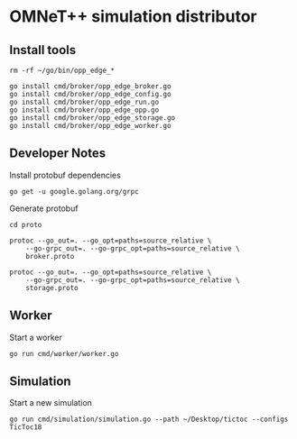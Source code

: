 # OMNeT++ simulation distributor

## Install tools

```shell
rm -rf ~/go/bin/opp_edge_*

go install cmd/broker/opp_edge_broker.go
go install cmd/broker/opp_edge_config.go
go install cmd/broker/opp_edge_run.go
go install cmd/broker/opp_edge_opp.go
go install cmd/broker/opp_edge_storage.go
go install cmd/broker/opp_edge_worker.go
```

## Developer Notes

Install protobuf dependencies

```shell
go get -u google.golang.org/grpc
```

Generate protobuf

```shell
cd proto

protoc --go_out=. --go_opt=paths=source_relative \
    --go-grpc_out=. --go-grpc_opt=paths=source_relative \
    broker.proto

protoc --go_out=. --go_opt=paths=source_relative \
    --go-grpc_out=. --go-grpc_opt=paths=source_relative \
    storage.proto
```

## Worker

Start a worker

```shell
go run cmd/worker/worker.go
```

## Simulation

Start a new simulation

```shell
go run cmd/simulation/simulation.go --path ~/Desktop/tictoc --configs TicToc18
```
